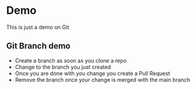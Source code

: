 # Demo

This is just a demo on Git 

## Git Branch demo
*   Create a branch as soon as you clone a repo
*   Change to the branch you just created
*   Once you are done with you change you create a Pull Request 
*   Remove the branch once your change is merged with the main branch